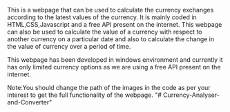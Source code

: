 This is a webpage that can be used to calculate the currency exchanges according 
to the latest values of the currency.
It is mainly coded in HTML,CSS,Javascript and a free API present on the internet.
This webpage can also be used to calculate the value of a currency with respect 
to another currency on a particular date and also to calculate the change in the 
value of currency over a period of time.

This webpage has been developed in windows environment and currently it has only
limited currency options as we are using a free API present on the internet.

Note:You should change the path of the images in the code as per your interest to
get the full functionality of the webpage.
"# Currency-Analyser-and-Converter" 
